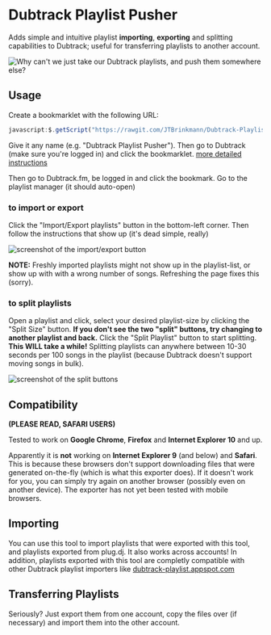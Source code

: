 Dubtrack Playlist Pusher
========================
Adds simple and intuitive playlist **importing**, **exporting** and splitting capabilities to Dubtrack; useful for transferring playlists to another account.

![Why can't we just take our Dubtrack playlists, and push them somewhere else?](http://i.imgur.com/oxFwWnN.jpg)


Usage
-----
Create a bookmarklet with the following URL:
```js
javascript:$.getScript("https://rawgit.com/JTBrinkmann/Dubtrack-Playlist-Pusher/master/index.js");void(8)
```

Give it any name (e.g. "Dubtrack Playlist Pusher"). Then go to Dubtrack (make sure you're logged in) and click the bookmarklet.
[more detailed instructions](http://www.howtogeek.com/189358/beginner-geek-how-to-use-bookmarklets-on-any-device/)

Then go to Dubtrack.fm, be logged in and click the bookmark. Go to the playlist manager (it should auto-open)

### to import or export
Click the "Import/Export playlists" button in the bottom-left corner. Then follow the instructions that show up (it's dead simple, really)

![screenshot of the import/export button](https://i.imgur.com/TKHHJoO.png)

**NOTE:** Freshly imported playlists might not show up in the playlist-list, or show up with with a wrong number of songs. Refreshing the page fixes this (sorry).

### to split playlists
Open a playlist and click, select your desired playlist-size by clicking the "Split Size" button. **If you don't see the two "split" buttons, try changing to another playlist and back.** Click the "Split Playlist" button to start splitting. **This WILL take a while!** Splitting playlists can anywhere between 10-30 seconds per 100 songs in the playlist (because Dubtrack doesn't support moving songs in bulk).

![screenshot of the split buttons](https://i.imgur.com/JwyNYKU.png)


Compatibility
-------------
**(PLEASE READ, SAFARI USERS)**

Tested to work on **Google Chrome**, **Firefox** and **Internet Explorer 10** and up.

Apparently it is **not** working on **Internet Explorer 9** (and below) and **Safari**. This is because these browsers don't support downloading files that were generated on-the-fly (which is what this exporter does). If it doesn't work for you, you can simply try again on another browser (possibly even on another device). The exporter has not yet been tested with mobile browsers.


Importing
---------
You can use this tool to import playlists that were exported with this tool, and playlists exported from plug.dj. It also works across accounts!
In addition, playlists exported with this tool are completly compatible with other Dubtrack playlist importers like [dubtrack-playlist.appspot.com](https://dubtrack-playlist.appspot.com/)


Transferring Playlists
----------------------
Seriously? Just export them from one account, copy the files over (if necessary) and import them into the other account.
